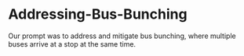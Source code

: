 # Addressing-Bus-Bunching
Our prompt was to address and mitigate bus bunching, where multiple buses arrive at a stop at the same time.
